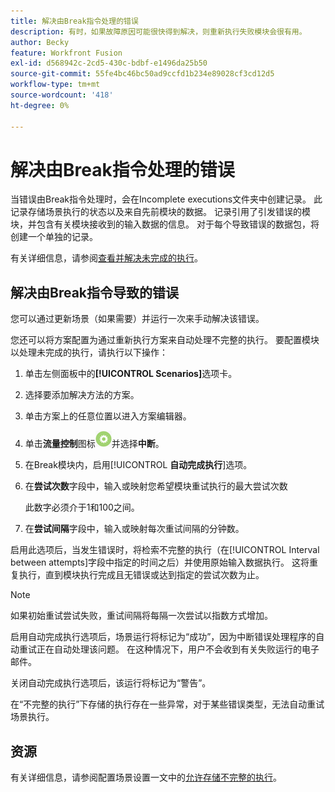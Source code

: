 ```yaml
---
title: 解决由Break指令处理的错误
description: 有时，如果故障原因可能很快得到解决，则重新执行失败模块会很有用。
author: Becky
feature: Workfront Fusion
exl-id: d568942c-2cd5-430c-bdbf-e1496da25b50
source-git-commit: 55fe4bc46bc50ad9ccfd1b234e89028cf3cd12d5
workflow-type: tm+mt
source-wordcount: '418'
ht-degree: 0%

---
```


# 解决由Break指令处理的错误

当错误由Break指令处理时，会在Incomplete executions文件夹中创建记录。 此记录存储场景执行的状态以及来自先前模块的数据。 记录引用了引发错误的模块，并包含有关模块接收到的输入数据的信息。 对于每个导致错误的数据包，将创建一个单独的记录。

有关详细信息，请参阅[查看并解决未完成的执行](/help/workfront-fusion/manage-scenarios/view-and-resolve-incomplete-executions.md)。

## 解决由Break指令导致的错误

您可以通过更新场景（如果需要）并运行一次来手动解决该错误。

您还可以将方案配置为通过重新执行方案来自动处理不完整的执行。 要配置模块以处理未完成的执行，请执行以下操作：

1. 单击左侧面板中的&#x200B;**[!UICONTROL Scenarios]**&#x200B;选项卡。
1. 选择要添加解决方法的方案。
1. 单击方案上的任意位置以进入方案编辑器。
1. 单击&#x200B;**流量控制**&#x200B;图标![流量控制](assets/flow-control-icon.png)并选择&#x200B;**中断**。
1. 在Break模块内，启用&#x200B;[!UICONTROL **自动完成执行**]&#x200B;选项。
1. 在&#x200B;**尝试次数**&#x200B;字段中，输入或映射您希望模块重试执行的最大尝试次数

   此数字必须介于1和100之间。
1. 在&#x200B;**尝试间隔**&#x200B;字段中，输入或映射每次重试间隔的分钟数。

启用此选项后，当发生错误时，将检索不完整的执行（在[!UICONTROL Interval between attempts]字段中指定的时间之后）并使用原始输入数据执行。 这将重复执行，直到模块执行完成且无错误或达到指定的尝试次数为止。

>[!NOTE]
>
>如果初始重试尝试失败，重试间隔将每隔一次尝试以指数方式增加。


启用自动完成执行选项后，场景运行将标记为“成功”，因为中断错误处理程序的自动重试正在自动处理该问题。 在这种情况下，用户不会收到有关失败运行的电子邮件。

关闭自动完成执行选项后，该运行将标记为“警告”。

在“不完整的执行”下存储的执行存在一些异常，对于某些错误类型，无法自动重试场景执行。

## 资源

有关详细信息，请参阅配置场景设置一文中的[允许存储不完整的执行](/help/workfront-fusion/create-scenarios/config-scenarios-settings/configure-scenario-settings.md#allow-storing-incomplete-executions)。
